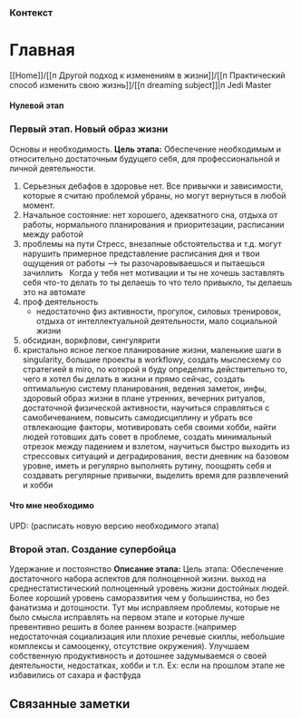 ### Контекст


# Главная
[[Home]]/[[п Другой подход к изменениям в жизни]]/[[п Практический способ изменить свою жизнь]]/[[п dreaming subject]]|п Jedi Master


#### Нулевой этап

### Первый этап. Новый образ жизни
Основы и необходимость. 
**Цель этапа:** Обеспечение необходимым и относительно достаточным будущего себя, для профессиональной и личной деятельности. 

1) Серьезных дебафов в здоровье нет. Все привычки и зависимости, которые я считаю проблемой убраны, но могут вернуться в любой момент.
2) Начальное состояние: нет хорошего, адекватного сна, отдыха от работы, нормального планирования и приоритезации, расписании между работой
3) проблемы на пути
	Стресс, внезапные обстоятельства и т.д. могут нарушить примерное представление расписания дня и твои ощущения от работы —> ты разочаровываешься и пытаешься зачиллить  
	Когда у тебя нет мотивации и ты не хочешь заставлять себя что-то делать то ты делаешь то что тело привыкло, ты делаешь это на автомате
4) проф деятельность
    - недостаточно физ активности, прогулок, силовых тренировок, отдыха от интеллектуальной деятельности, мало социальной жизни
5) обсидиан, воркфлови, сингулярити
6) кристально ясное легкое планирование жизни, маленькие шаги в singularity, большие проекты в workflowy, создать мыслесхему со стратегией в miro, по которой я буду определять действительно то, чего я хотел бы делать в жизни и прямо сейчас, создать оптимальную систему планирования, ведения заметок, инфы, здоровый образ жизни в плане утренних, вечерних ритуалов, достаточной физической активности, научиться справляться с самобичеванием, повысить самодисциплину и убрать все отвлекающие факторы, мотивировать себя своими хобби, найти людей готовших дать совет в проблеме, создать минимальный отрезок между падением и взлетом, научиться быстро выходить из стрессовых ситуаций и деградирования, вести дневник на базовом уровне, иметь и регулярно выполнять рутину, поощрять себя и создавать регулярные привычки, выделить время для развлечений и хобби
#### Что мне необходимо

UPD:
(расписать новую версию необходимого этапа)




### Второй этап. Создание супербойца
Удержание и постоянство
**Описание этапа:**
Цель этапа: Обеспечение достаточного набора аспектов для полноценной жизни. выход на среднестатистический полноценный уровень жизни достойных людей. 
Более хороший уровень саморазвития чем у большинства, но без фанатизма и дотошности. 
Тут мы исправляем проблемы, которые не было смысла исправлять на первом этапе и которые лучше превентивно решить в более раннем возрасте.(например недостаточная социализация или плохие речевые скиллы, небольшие комплексы и самооценку, отсутствие окружения). 
Улучшаем собственную продуктивность и дотошнее задумываемся о своей деятельности, недостатках, хобби и т.п. Ex: если на прошлом этапе не избавились от сахара и фастфуда







## Связанные заметки


